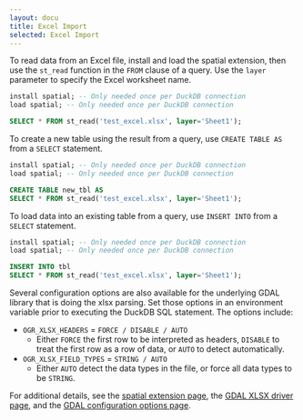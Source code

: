 ```yaml
---
layout: docu
title: Excel Import
selected: Excel Import
---
```


To read data from an Excel file, install and load the spatial extension, then use the `st_read` function in the `FROM` clause of a query. 
Use the `layer` parameter to specify the Excel worksheet name.

```sql
install spatial; -- Only needed once per DuckDB connection
load spatial; -- Only needed once per DuckDB connection

SELECT * FROM st_read('test_excel.xlsx', layer='Sheet1');
```

To create a new table using the result from a query, use `CREATE TABLE AS` from a `SELECT` statement.

```sql
install spatial; -- Only needed once per DuckDB connection
load spatial; -- Only needed once per DuckDB connection

CREATE TABLE new_tbl AS 
SELECT * FROM st_read('test_excel.xlsx', layer='Sheet1');
```
To load data into an existing table from a query, use `INSERT INTO` from a `SELECT` statement.

```sql
install spatial; -- Only needed once per DuckDB connection
load spatial; -- Only needed once per DuckDB connection

INSERT INTO tbl
SELECT * FROM st_read('test_excel.xlsx', layer='Sheet1');
```

Several configuration options are also available for the underlying GDAL library that is doing the xlsx parsing. 
Set those options in an environment variable prior to executing the DuckDB SQL statement.
The options include:
* `OGR_XLSX_HEADERS` = `FORCE / DISABLE / AUTO`
    * Either `FORCE` the first row to be interpreted as headers, `DISABLE` to treat the first row as a row of data, or `AUTO` to detect automatically.
* `OGR_XLSX_FIELD_TYPES` = `STRING / AUTO`
    * Either `AUTO` detect the data types in the file, or force all data types to be `STRING`.


For additional details, see the [spatial extension page](../../extensions/spatial), the [GDAL XLSX driver page](https://gdal.org/drivers/vector/xlsx.html), and the [GDAL configuration options page](https://gdal.org/user/configoptions.html#configoptions).
